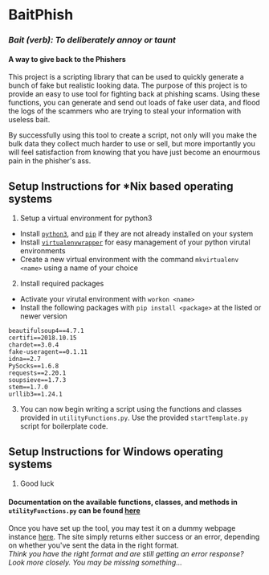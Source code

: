 # BaitPhish
### _Bait (verb): To deliberately annoy or taunt_
#### A way to give back to the Phishers

This project is a scripting library that can be used to quickly generate a bunch of fake but realistic looking data. The purpose of this project is to provide an easy to use tool for fighting back at phishing scams. Using these functions, you can generate and send out loads of fake user data, and flood the logs of the scammers who are trying to steal your information with useless bait.

By successfully using this tool to create a script, not only will you make the bulk data they collect much harder to use or sell, but more importantly you will feel satisfaction from knowing that you have just become an enourmous pain in the phisher's ass.

## Setup Instructions for \*Nix based operating systems

1) Setup a virtual environment for python3
  - Install [`python3`](https://docs.python-guide.org/starting/install3/linux/), and [`pip`](https://packaging.python.org/guides/installing-using-linux-tools/) if they are not already installed on your system
  - Install [`virtualenvwrapper`](https://virtualenvwrapper.readthedocs.io/en/latest/install.html) for easy management of your python virutal environments
  - Create a new virtual environment with the command `mkvirtualenv <name>` using a name of your choice
2) Install required packages
  - Activate your virutal environment with `workon <name>`
  - Install the following packages with `pip install <package>` at the listed or newer version
```
beautifulsoup4==4.7.1
certifi==2018.10.15
chardet==3.0.4
fake-useragent==0.1.11
idna==2.7
PySocks==1.6.8
requests==2.20.1
soupsieve==1.7.3
stem==1.7.0
urllib3==1.24.1
```
3) You can now begin writing a script using the functions and classes provided in `utilityFunctions.py`. Use the provided `startTemplate.py` script for boilerplate code.

## Setup Instructions for Windows operating systems

1) Good luck

#### Documentation on the available functions, classes, and methods in `utilityFunctions.py` can be found [here](Documentation.md)

Once you have set up the tool, you may test it on a dummy webpage instance [here](https://antiphish.herokuapp.com/). The site simply returns either success or an error, depending on whether you've sent the data in the right format.  
_Think you have the right format and are still getting an error response? Look more closely. You may be missing something..._

